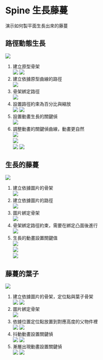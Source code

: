 # Spine 生長藤蔓

演示如何製平面生長出來的藤蔓

## 路徑動態生長

![](moive/2023-03-22%2014_46_96.webp)

1. 建立原型骨架
  <br>![](moive/2023-03-22%2014_46_56.webp)
  ![](img/2023-03-22%2014_47_13.png)
2. 建立依據原型曲線的路徑
  <br>![](moive/2023-03-22%2014_46_66.webp)
3. 骨架綁定路徑
  <br>![](moive/2023-03-22%2014_46_76.webp)
4. 設置路徑約束為百分比與縮放
  <br>![](img/2023-03-22%2014_51_09.png)
  ![](img/2023-03-22%2014_51_21.png)
5. 設置動畫生長的關鍵偵
  <br>![](moive/2023-03-22%2016_00_06.webp)
6. 調整動畫的關鍵偵曲線，動畫更自然
  <br>![](moive/2023-03-22%2014_46_96.webp)
  <br>![](img/2023-03-22%2015_03_20.png)
  <br>![](img/2023-03-22%2015_02_56.png)
  ![](img/2023-03-22%2015_03_05.png)


## 生長的藤蔓

![](moive/2023-03-22%2004_19_56.webp)

1. 建立依據圖片的骨架
  <br>![](img/2023-03-22%2004_16_40.png)
2. 建立依據圖片的路徑
  <br>![](img/2023-03-22%2004_17_12.png)
3. 圖片綁定骨架
  <br>![](img/2023-03-22%2004_17_38.png)
4. 骨架綁定路徑約束，需要在綁定凸面後進行
  <br>![](img/2023-03-22%2004_18_02.png)
5. 生長的動畫設置關鍵值
  <br>![](img/2023-03-22%2004_18_29.png)
  <br>![](img/2023-03-22%2004_18_46.png)
  <br>![](img/2023-03-22%2004_19_00.png)
 
## 藤蔓的葉子

![](moive/2023-03-22%2005_01_51.webp)

1. 建立依據圖片的骨架，定位點與葉子骨架
   <br>![](moive/2023-03-22%2015_36_40.webp)
   ![](img/2023-03-22%2015_37_01.png)
2. 圖片綁定骨架
  <br>![](img/2023-03-22%2004_31_16.png)
3. 依據位置定位點放置到對應高度的父物件裡
   <br>![](moive/2023-03-22%2015_36_50.webp)
  ![](img/2023-03-22%2005_22_01.png)
4. 抖動動畫設置關鍵偵
  <br>![](moive/2023-03-22%2005_01_41.webp)
  ![](img/2023-03-22%2005_18_27.png)
5. 漸層出現動畫設置關鍵偵
  <br>![](moive/2023-03-22%2005_01_51.webp)
  ![](img/2023-03-22%2004_31_41.png)

